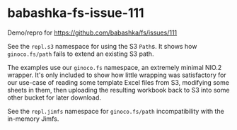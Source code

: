 # babashka-fs-issue-111

Demo/repro for https://github.com/babashka/fs/issues/111

See the `repl.s3` namespace for using the S3 `Path`s.
It shows how `ginoco.fs/path` fails to extend an existing S3 path.

The examples use our `ginoco.fs` namespace, an extremely minimal NIO.2 wrapper.
It's only included to show how little wrapping was satisfactory for our use-case
of reading some template Excel files from S3, modifying some sheets in them,
then uploading the resulting workbook back to S3 into some other bucket for
later download.

See the `repl.jimfs` namespace for `ginoco.fs/path` incompatibility with the
in-memory Jimfs.
